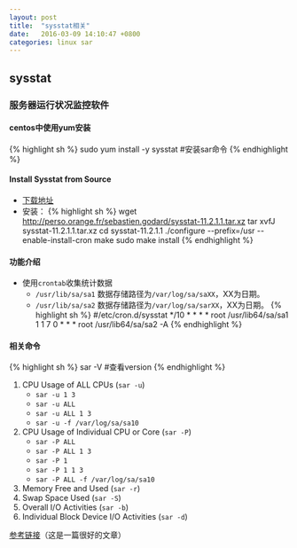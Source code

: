 ```yaml
---
layout: post
title:  "sysstat相关"
date:   2016-03-09 14:10:47 +0800
categories: linux sar
---
```


## sysstat

### 服务器运行状况监控软件

#### centos中使用yum安装
{% highlight sh %}
sudo yum install -y sysstat #安装sar命令
{% endhighlight %}

#### Install Sysstat from Source
* [下载地址](http://sebastien.godard.pagesperso-orange.fr/download.html)
* 安装：
{% highlight sh %}
wget http://perso.orange.fr/sebastien.godard/sysstat-11.2.1.1.tar.xz
tar xvfJ sysstat-11.2.1.1.tar.xz
cd sysstat-11.2.1.1
./configure --prefix=/usr --enable-install-cron
make
sudo make install
{% endhighlight %}

#### 功能介绍
* 使用`crontab`收集统计数据
  * `/usr/lib/sa/sa1` 数据存储路径为`/var/log/sa/saXX`，XX为日期。
  * `/usr/lib/sa/sa2` 数据存储路径为`/var/log/sa/sarXX`，XX为日期。
{% highlight sh %}
#/etc/cron.d/sysstat
*/10 * * * * root /usr/lib64/sa/sa1 1 1
7 0 * * * root /usr/lib64/sa/sa2 -A
{% endhighlight %}


#### 相关命令
{% highlight sh %}
sar -V #查看version
{% endhighlight %}
1. CPU Usage of ALL CPUs (`sar -u`)
    * `sar -u 1 3`
    * `sar -u ALL`
    * `sar -u ALL 1 3`
    * `sar -u -f /var/log/sa/sa10`
2. CPU Usage of Individual CPU or Core (`sar -P`)
    * `sar -P ALL`
    * `sar -P ALL 1 3`
    * `sar -P 1`
    * `sar -P 1 1 3`
    * `sar -P ALL -f /var/log/sa/sa10`
3. Memory Free and Used (`sar -r`)
4. Swap Space Used (`sar -S`)
5. Overall I/O Activities (`sar -b`)
6. Individual Block Device I/O Activities (`sar -d`)


[参考链接](http://www.thegeekstuff.com/2011/03/sar-examples/)（这是一篇很好的文章）
